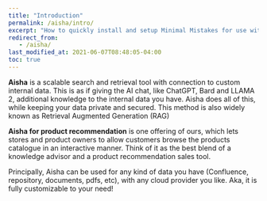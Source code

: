 ```yaml
---
title: "Introduction"
permalink: /aisha/intro/
excerpt: "How to quickly install and setup Minimal Mistakes for use with GitHub Pages."
redirect_from:
   - /aisha/
last_modified_at: 2021-06-07T08:48:05-04:00
toc: true
---
```


**Aisha** is a scalable search and retrieval tool with connection to custom internal data. This is as if giving the AI chat, like ChatGPT, Bard and LLAMA 2, additional knowledge to the internal data you have. Aisha does all of this, while keeping your data private and secured.
This method is also widely known as Retrieval Augmented Generation (RAG)

**Aisha for product recommendation** is one offering of ours, which lets stores and product owners to allow customers browse the products catalogue in an interactive manner. Think of it as the best blend of a knowledge advisor and a product recommendation sales tool.

Principally, Aisha can be used for any kind of data you have (Confluence, repository, documents, pdfs, etc), with any cloud provider you like. Aka, it is fully customizable to your need!
